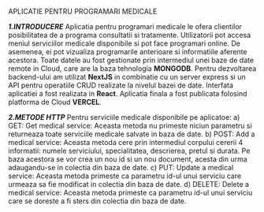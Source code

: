 APLICATIE PENTRU PROGRAMARI MEDICALE

_**1.INTRODUCERE**_
  Aplicatia pentru programari medicale le ofera clientilor posibilitatea de a programa consultatii si tratamente. Utilizatorii pot accesa meniul serviciilor medicale disponibile si pot face programari online. De asemenea, ei pot vizualiza programarile anterioare si informatiile aferente acestora. Toate datele au fost gestionate prin intermediul unei baze de date remote in Cloud, care are la baza tehnologia **MONGODB**. Pentru dezvoltarea backend-ului am utilizat **NextJS** in combinatie cu un server express si un API pentru operatiile CRUD realizate la nivelul bazei de date. Interfata aplicatiei a fost realizata in **React**. Aplicatia finala a fost publicata folosind platforma de Cloud **VERCEL**.

  
_**2.METODE HTTP**_
Pentru serviciile medicale disponibile pe aplicatoe:
a) GET: Get medical service: Aceasta metoda nu primeste niciun parametru si returneaza toate serviciile medicale salvate in baza de date.
b) POST: Add a medical service: Aceasta metoda cere prin intermediul corpului cererii 4 informatii: numele serviciului, specialitatea, descrierea, pretul si durata. Pe baza acestora se vor crea un nou id si un nou document, acesta din urma adaugandu-se in colectia din baza de date.
c) PUT: Update a medical service: Aceasta metoda primeste ca parametru id-ul unui serviciu care urmeaza sa fie modificat in colectia din baza de date.
d) DELETE: Delete a medical service: Aceasta metoda primeste ca parametru id-ul unui serviciu care se doreste a fi sters din colectia din baza de date.
